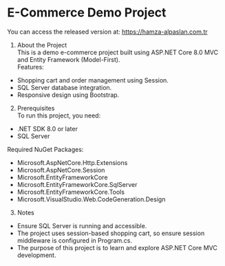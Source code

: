 # E-Commerce Demo Project

You can access the released version at: https://hamza-alpaslan.com.tr

1. About the Project  
This is a demo e-commerce project built using ASP.NET Core 8.0 MVC and Entity Framework (Model-First).  
Features:  
- Shopping cart and order management using Session.  
- SQL Server database integration.  
- Responsive design using Bootstrap.  

2. Prerequisites  
To run this project, you need:  
- .NET SDK 8.0 or later  
- SQL Server  

Required NuGet Packages:  
- Microsoft.AspNetCore.Http.Extensions  
- Microsoft.AspNetCore.Session  
- Microsoft.EntityFrameworkCore  
- Microsoft.EntityFrameworkCore.SqlServer  
- Microsoft.EntityFrameworkCore.Tools  
- Microsoft.VisualStudio.Web.CodeGeneration.Design  


3. Notes  
- Ensure SQL Server is running and accessible.  
- The project uses session-based shopping cart, so ensure session middleware is configured in Program.cs.  
- The purpose of this project is to learn and explore ASP.NET Core MVC development.

